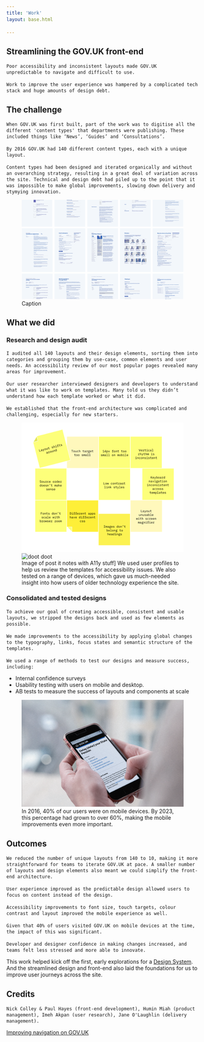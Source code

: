 ```yaml
---
title: 'Work'
layout: base.html

---
```


<!-- Section 1 The challenge -->
<section>
<div class="intro">
   <h1>Streamlining the GOV.UK front-end</h1>
  
    Poor accessibility and inconsistent layouts made GOV.UK    unpredictable to navigate and difficult to use. 
    
    Work to improve the user experience was hampered by a complicated tech stack and huge amounts of design debt.
</div> 
</section>


<section> 
<div class="grid">
  <div class="right">
   <h2>The challenge</h2>

    When GOV.UK was first built, part of the work was to digitise all the different 'content types' that departments were publishing. These included things like ‘News’, ‘Guides’ and ‘Consultations’. 

    By 2016 GOV.UK had 140 different content types, each with a unique layout. 

    Content types had been designed and iterated organically and without an overarching strategy, resulting in a great deal of variation across the site. Technical and design debt had piled up to the point that it was impossible to make global improvements, slowing down delivery and stymying innovation. 
</div>
</div>


  <figure class="grid">
   <!-- <img  class="[ left ] [ small ] [ sticky ]" src="/assets/images/placeholder.png"
    alt="doot doot"> 
   <img  class="right" src="/assets/images/placeholder.png"
    alt="doot doot">  -->
    <img  class="middle" src="/assets/images/layout-grid.png"
    alt="doot doot"> 
   <figcaption class="right">Caption</figcaption>
  </figure>

<div class="grid">
  <div class="right">
   <h2>What we did</h2>
   <h3>Research and design audit</h3>

    I audited all 140 layouts and their design elements, sorting them into categories and grouping them by use-case, common elements and user needs. An accessibility review of our most popular pages revealed many areas for improvement.
    
    Our user researcher interviewed designers and developers to understand what it was like to work on templates. Many told us they didn’t understand how each template worked or what it did. 

    We established that the front-end architecture was complicated and challenging, especially for new starters. 
    
  </div>
 </div>

<figure class="grid">
   <img  class="[ left-alt ] [  ]" src="/assets/images/postits.png"
    alt="doot doot">
    <img  class="right-alt" src="/assets/images/personas-alt.png"
    alt="doot doot"> 
   <figcaption class="right">Image of post it notes with A11y stuff] We used user profiles to help us review the templates for accessibility issues. We also tested on a range of devices, which gave us much-needed insight into how users of older technology experience the site.</figcaption>
</figure>   

<div class="grid">
  <div class="right">
  <h3>Consolidated and tested designs</h3>

    To achieve our goal of creating accessible, consistent and usable layouts, we stripped the designs back and used as few elements as possible.  

    We made improvements to the accessibility by applying global changes to the typography, links, focus states and semantic structure of the templates. 

    We used a range of methods to test our designs and measure success, including:
  <ul>
    <li>Internal confidence surveys</li>
    <li>Usability testing with users on mobile and desktop.</li>
    <li>AB tests to measure the success of layouts and components at scale</li>
  </ul>
</div>
</div>

<figure class="grid">
   <img  class="[ right ]" src="/assets/images/mobile.png"
    alt="doot doot"> 
   <figcaption class="right">In 2016, 40% of our users were on mobile devices. By 2023, this percentage had grown to over 60%, making the mobile improvements even more important.</figcaption>
  </figure>
</section>

<section>
<div class="grid">
<div class="right">
  <h2>Outcomes</h2>

    We reduced the number of unique layouts from 140 to 10, making it more straightforward for teams to iterate GOV.UK at pace. A smaller number of layouts and design elements also meant we could simplify the front-end architecture. 

    User experience improved as the predictable design allowed users to focus on content instead of the design.

    Accessibility improvements to font size, touch targets, colour contrast and layout improved the mobile experience as well. 
    
    Given that 40% of users visited GOV.UK on mobile devices at the time, the impact of this was significant. 

    Developer and designer confidence in making changes increased, and teams felt less stressed and more able to innovate. 
</div>
</div>

<div class="outro">
   
   This work helped kick off the first, early explorations for a <a href="https://design-system.service.gov.uk/">Design System</a>. And the streamlined design and front-end also laid the foundations for us to improve user journeys across the site.
</div> 
</section>

<section>
<div class="grid">
<div class="right">
<div class="credits">
  <h2>Credits</h2>
 
    Nick Colley & Paul Hayes (front-end development), Humin Miah (product management), Imeh Akpan (user research), Jane O'Laughlin (delivery management).
  </div>
  </div> 
</section>

<!-- <section>
<div class="grid">
<div class="right">
  <div class="footnotes">
  <h2>Footnotes</h2>

  <fn id=fn1>This made onboarding a pain and meant that joiners needed extra support for a longer period, putting strain on small teams and making people reticent to hire more junior staff. 
  
  <a href="#foot1">ack.</a>
  </fn>

  <fn id=fn2>We recruited users from a range of backgrounds and asked which device they used most often. If they had a phone, we asked them to bring it in, ensuring we couldn’t introduce bias by using our own smaller set of devices. 
  
  <a href="#foot2">ack</a></fn>

  <fn id=fn3>This percentage has grown to 60% in 2023. 
  
  <a href="#foot3">ack</a></fn>
  </div>
</div>
</div>
</section> -->


<div class="[ grid ] [ pagination ]">
  <div class="right">
    <div class="next">
      <a href="/taxonomy">Improving navigation on GOV.UK</a>
    </div>
    <!-- <div class="prev">
      <a href="/index">Another case study</a>
    </div> -->
  </div>
</div>